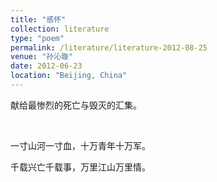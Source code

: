 ```yaml
---
title: "感怀"
collection: literature
type: "poem"
permalink: /literature/literature-2012-08-25
venue: "孙沁璇"
date: 2012-06-23
location: "Beijing, China"
---
```


献给最惨烈的死亡与毁灭的汇集。

<br>

一寸山河一寸血，十万青年十万军。

千载兴亡千载事，万里江山万里情。
